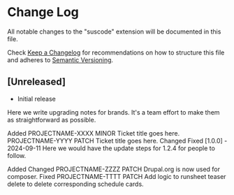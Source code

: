 # Change Log

All notable changes to the "suscode" extension will be documented in this file.

Check [Keep a Changelog](http://keepachangelog.com/) for recommendations on how to structure this file
and adheres to [Semantic Versioning](https://semver.org/spec/v2.0.0.html).

## [Unreleased]

- Initial release

Here we write upgrading notes for brands. It's a team effort to make them as straightforward as possible.

Added
PROJECTNAME-XXXX MINOR Ticket title goes here.
PROJECTNAME-YYYY PATCH Ticket title goes here.
Changed
Fixed
[1.0.0] - 2024-09-11
Here we would have the update steps for 1.2.4 for people to follow.

Added
Changed
PROJECTNAME-ZZZZ PATCH Drupal.org is now used for composer.
Fixed
PROJECTNAME-TTTT PATCH Add logic to runsheet teaser delete to delete corresponding schedule cards.